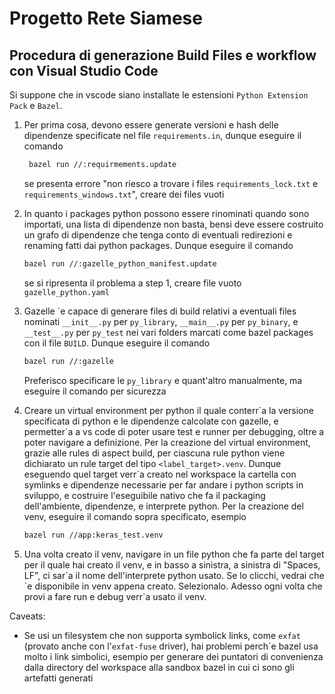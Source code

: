 # Progetto Rete Siamese


## Procedura di generazione Build Files e workflow con Visual Studio Code
Si suppone che in vscode siano installate le estensioni `Python Extension Pack` e `Bazel`.
1. Per prima cosa, devono essere generate versioni e hash delle dipendenze specificate nel file 
   `requirements.in`, dunque eseguire il comando 
   ```sh
    bazel run //:requirmements.update
   ```
   se presenta errore "non riesco a trovare i files `requirements_lock.txt` e 
   `requirements_windows.txt`", creare dei files vuoti

2. In quanto i packages python possono essere rinominati quando sono importati, una lista di dipendenze 
   non basta, bensi deve essere costruito un grafo di dipendenze che tenga conto di eventuali redirezioni
   e renaming fatti dai python packages. Dunque eseguire il comando
   ```sh
   bazel run //:gazelle_python_manifest.update
   ```
   se si ripresenta il problema a step 1, creare file vuoto `gazelle_python.yaml`

3. Gazelle \`e capace di generare files di build relativi a eventuali files nominati `__init__.py` per 
   `py_library`, `__main__.py` per `py_binary`, e `__test__.py` per `py_test` nei vari folders marcati 
   come bazel packages con il file `BUILD`. Dunque eseguire il comando
   ```sh
   bazel run //:gazelle
   ```
   Preferisco specificare le `py_library` e quant'altro manualmente, ma eseguire il comando per 
   sicurezza

4. Creare un virtual environment per python il quale conterr\`a la versione specificata di python e le 
   dipendenze calcolate con gazelle, e permetter\`a a vs code di poter usare test e runner per 
   debugging, oltre a poter navigare a definizione. Per la creazione del virtual environment, 
   grazie alle rules di aspect build, per ciascuna rule python viene dichiarato un rule target
   del tipo `<label_target>.venv`. Dunque eseguendo quel target verr\`a creato nel workspace la cartella
   con symlinks e dipendenze necessarie per far andare i python scripts in sviluppo, e costruire 
   l'eseguibile nativo che fa il packaging dell'ambiente, dipendenze, e interprete python. 
   Per la creazione del venv, eseguire il comando sopra specificato, esempio
   ```sh
   bazel run //app:keras_test.venv
   ```

5. Una volta creato il venv, navigare in un file python che fa parte del target per il quale hai
   creato il venv, e in basso a sinistra, a sinistra di "Spaces, LF", ci sar\`a il nome dell'interprete
   python usato. Se lo clicchi, vedrai che \`e disponibile in venv appena creato. Selezionalo.
   Adesso ogni volta che provi a fare run e debug verr\`a usato il venv.

Caveats:
- Se usi un filesystem che non supporta symbolick links, come `exfat` (provato anche con 
  l'`exfat-fuse` driver), hai problemi perch\`e bazel usa molto i link simbolici, esempio per generare 
  dei puntatori di convenienza dalla directory del workspace alla sandbox bazel in cui ci sono gli 
  artefatti generati
